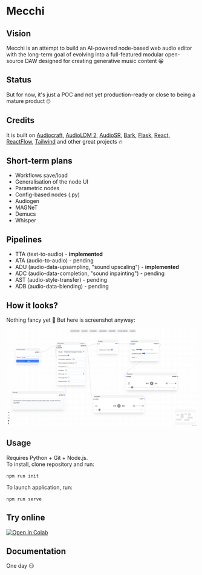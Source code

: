 # Mecchi

## Vision

Mecchi is an attempt to build an AI-powered node-based web audio editor with the long-term goal of evolving into a full-featured modular open-source DAW designed for creating generative music content 😀

## Status

But for now, it's just a POC and not yet production-ready or close to being a mature product 🙄

## Credits 

It is built on [Audiocraft](https://github.com/facebookresearch/audiocraft), [AudioLDM 2](https://github.com/haoheliu/AudioLDM2), [AudioSR](https://github.com/haoheliu/versatile_audio_super_resolution), [Bark](https://github.com/suno-ai/bark), [Flask](https://github.com/pallets/flask), [React](https://github.com/facebook/react), [ReactFlow](https://github.com/wbkd/react-flow), [Tailwind](https://github.com/tailwindlabs/tailwindcss) and other great projects 🔥

## Short-term plans

* Workflows save/load
* Generalisation of the node UI
* Parametric nodes
* Config-based nodes (.py) 
* Audiogen
* MAGNeT
* Demucs
* Whisper

## Pipelines

* TTA (text-to-audio) - **implemented**
* ATA (audio-to-audio) - pending
* ADU (audio-data-upsampling, "sound upscaling") - **implemented**
* ADC (audio-data-completion, "sound inpainting") - pending
* AST (audio-style-transfer) - pending
* ADB (audio-data-blending) - pending

## How it looks? 

Nothing fancy yet 🐥 But here is screenshot anyway:

![img](/screenshots/mecchi.png)

## Usage

Requires Python + Git + Node.js.  
To install, clone repository and run:
```
npm run init
```
To launch application, run:
```
npm run serve
```
## Try online 

[![Open In Colab](https://colab.research.google.com/assets/colab-badge.svg)](https://colab.research.google.com/drive/1_hg2a_hwtsEEreQN7EQEKX4GWj5zBvZt)
<br>


## Documentation

One day 😏